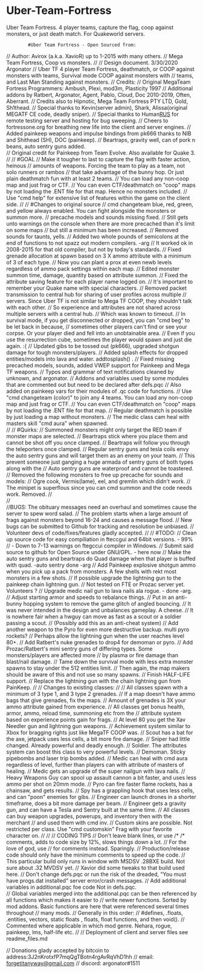# Uber-Team-Fortress
Uber Team Fortress. 4 player teams, capture the flag, coop against monsters, or just death match. For Quakeworld servers.

 			#Uber Team Fortress - Open Sourced from:
// Author: Avirox (a.k.a. XavioR) up to 1-2015 with many others.
// Mega Team Fortress, Coop vs monsters.
//
// Design document. 3/30/2020 Argonator
// Uber TF 4 player Team Fortress, deathmatch, or COOP against monsters with teams, Survival mode COOP against monsters with
// teams, and Last Man Standing against monsters.
// Credits:
// Original MegaTeam Fortress Programmers: Ambush, Plexi, mod3m, Plasticity 1997
// Additional addons by Ratbert, Argonator, Agent, Pablo, Cloud, Doc 2010-2019, Often, Aberrant.
// Credits also to Hipnotic, Mega Team Fortress PTY LTD, Gold, Sh1thead. 
// Special thanks to Kevin(server admin), Shark, Alissa(original MEGATF CE code, deadly sniper).
// Special thanks to Human[RUS](lotric) for remote testing server and hosting for bug sweeping.
// Cheers to fortressone.org for breathing new life into the client and server engines.
// Added painkeep weapons and impulse bindings from pk666 thanks to NIB and Shithead (SH), DOC (painkeep).
// Beartraps, gravity well, can of pork n beans, auto sentry guns added.  
// Original credit for Painkeep from Team Evolve. Also available for Quake 3.
//
//						#GOAL
// Make it tougher to last to capture the flag with faster action, heinous
// amounts of weapons. Forcing the team to play as a team, not solo runners or rambos
// that take advantage of the bunny hop. Or just plain deathmatch fun with at least 2 teams.
// You can load any non-coop map and just frag or CTF.
// You can even CTF/deathmatch on "coop" maps by not loading the .ENT file for that map. Hence no monsters included.
// Use "cmd help" for extensive list of features within the game on the client side.
//
//						#Changes to original source
// cmd changeteam blue, red, green, and yellow always enabled. You can fight alongside the monsters or summon more.
// precache models and sounds missing fixed. 
// Still gets unto warnings on the console when there are more precached than it's limit on some maps
// but still a minimum has been increased.
// Removed sounds for taunts, yells.
// Added two whole pounds of semicolons at the end of functions to not spazz out modern compilers. -arg
// It worked ok in 2008-2015 for that old compiler, but not by today's standards.
// Fixed grenade allocation at spawn based on 3 X ammo attribute with a minimum of 3 of each type.
// Now you can plant a prox at even newb levels regardless of ammo pack settings within each map.
// Edited monster summon time, damage, quantity based on attribute summon.
// Fixed the attribute saving feature for each player name logged on.
// It's important to remember your Quake name with special characters.
// Removed packet transmission to central hub for sharing of user profiles across multiple
// servers. Since Uber TF is not similar to Mega TF COOP, they shouldn't talk with each other.
// So experience and attributes are not shared across multiple servers with a central hub.
// Which was known to timeout.
// In survival mode, if you get disconnected or dropped, you can "cmd beg" to be let back in because,
// sometimes other players can't find or see your corpse. Or your player died and fell into an unobtainable area.
// Even if you use the resurrection cube, sometimes the player would spawn and just die again. :{
// Updated gibs to be tossed out (pk666), upgraded shotgun damage for tough monsters/players.
// Added splash effects for dropped entities/models into lava and water. addtosplash() .
// Fixed missing precached models, sounds, added VWEP support for Painkeep and Mega TF weapons.
// Typos and grammar of text notifications cleaned by unknown, and argonator.
// Addons and variables used by some modules that are commented out but need to be declared after defs.pqc
// Also added on painkeep vars for their modules of .qc code for functions.
// Use "cmd changeteam (color)" to join any 4 teams. You can load any non-coop map and just frag or CTF.
// You can even CTF/deathmatch on "coop" maps by not loading the .ENT file for that map.
// Regular deathmatch is possible by just loading a map without monsters.
// The medic class cam heal with masters skill "cmd aura" when spawned.							
// 
//					#Quirks:
//	Summoned monsters might only target the RED team if monster maps are selected.
//	Beartraps stick where you place them and cannot be shot off you once clamped.
//	Beartraps will follow you through the teleporters once clamped.
//	Regular sentry guns and tesla coils envy the auto sentry guns and will target them as an enemy on your team.
//	This prevent someone just ganging a huge armada of sentry guns of both types along with the
//	Auto sentry guns are waterproof and cannot be toastered.
//  Removed the following monsters to free up precache for sounds and models:
//  Ogre cook, Vermis(lame), eel, and gremlin which didn't work.
//	The minipet is superflous since you can cmd summon and the code needs work. Removed.
//  
//			
//BUGS:		The obituary messages need an overhaul and sometimes cause the server to spew word salad.
//			The problem starts when a large amount of frags against monsters beyond 16-24 and causes a message flood.
//			New bugs can be submitted to Github for tracking and resolution be unbiased.
//			Volunteer devs of code/fixes/features gladly accepted.
//
//					#TODO:
//	Clean up source code for easy compiliation in fteccgui and 64bit versions. - 99%
// 	- Down to 7-13 warnings on ftegccui compiler in Windows. 
//	Submit said source to github for Open Source under GNU/GPL. - here now
//	Make the auto sentry guns and beartraps do Quad damage when that player is buffed with quad. -auto sentry done -arg
//	Add Painkeep explosive shotgun ammo when you pick up a pack from monsters. A few shells with rekt most monsters in a few shots.
//	If possible upgrade the lightning gun to the painkeep chain lightning gun.
//  Not tested on FTE or Prozac server yet. Volunteers ? 
//	Upgrade medic nail gun to lava nails ala rogue. - done -arg.
//	Adjust starting armor and speeds to rebalance things.
//	Put in an anti-bunny hopping system to remove the game glitch of angled bouncing.
//  It was never intended in the design and unbalances gameplay. A cheese.
//	It is nowhere fair when a hwguy can move as fast as a scout or a soldier passing a scout.
//	(Possibly add this as an anti-cheat system)
//	Add another weapon to the Pyro for even more destructive backup. multi pyro rockets?
//  Perhaps allow the lightning gun when the user reaches level 80+.
//	Add Ratbert's nuke grenades to drop4 for demoman or pyro.
//	Add Prozac/Ratbert's mini sentry guns of differing types. Some monsters/players are affected more
//	by plasma or fire damage than blast/nail damage.
//	Tame down the survival mode with less extra monster spawns to stay under the 512 entities limit.
//	Then again, the map makers should be aware of this and not use so many spawns.
//	Finish HALF-LIFE support.
//	Replace the lightning gun with the chain lightning gun from PainKeep. 
//
//					Changes to existing classes:
//
// All classes spawn with a minimum of 3 type 1, and 3 type 2 grenades.
// If a map doesn't have ammo bags that give grenades, fix the maps.
// Amount of grenades is 3X your ammo attribute gained from experience.
// All classes get bonus health, armor, ammo, reload time, summoning etc from the 
// attribute system based on experience points gain for frags.
// At level 80 you get the Xav Needler gun and lightning gun weapons.
// Achievement system similar to Xbox for bragging rights just like MegaTF COOP was.
// Scout has a bat for the axe, jetpack uses less cells, a bit more fire damage.
// Sniper had little changed. Already powerful and deadly enough. 
// Soldier. The attributes system can boost this class to very powerful levels.
// Demoman. Sticky pipebombs and laser trip bombs added.
// Medic can heal with cmd aura regardless of level, further than players can with attribute of masters of healing.
// Medic gets an upgrade of the super nailgun with lava nails.
// Heavy Weapons Guy can spool up assault cannon a bit faster, and uses less ammo per shot on 20mm mode.
// Pyro can fire faster flame rockets, has a chainsaw, and gets results.
// Spy has a grappling hook that uses less cells, and can "poon" enemies for gibs.
// Engineer can launch drones in a shorter timeframe, does a bit more damage per beam.
// Engineer gets a gravity gun, and can have a Tesla and Sentry built at the same time.
// All classes can buy weapon upgrades, powerups, and inventory then with the merchant
// and used them with cmd inv.
// Custom skins are possible. Not restricted per class. Use "cmd customskin" Frag with your favorite character on.
//
//
//						CODING TIPS
// Don't leave blank lines, or use /* /* comments, adds to code size by 12%, slows things down a lot.
// For the love of god, use // for comments instead. Sparingly.
// Production/release code should only have the minimum comments to speed up the code.
// This particular build only runs in window with MSDSV .28BXE build. Not sure about .32 MVDSV yet.
// Xavior did some tweaks to that build used here.
// Don't change defs.pqc or run the risk of the dreaded, "You must have progs.dat installed" server error/crash messages.
// Add additional variables in additional.pqc foe  code Not in defs.pqc.  
// Global variables merged into the additional.pqc can be then referenced by all functions which makes it easier to
// write newer functions.  Sorted by mod addons. Basic functions are here that were referenced several times throughout
// many mods. 
// Generally in this order:
// #defines, .floats, .entities, vectors, static floats , floats, float functions, and then void().
// Commented where applicable in which mod genre. Nehara, rogue, painkeep, lms, half-life etc.
//
// Deployment of client and server files see readme_files.md



// Donations glady accepted by bitcoin to address:3J2nKrotxfP7mqQgTBotn4rgAvRqVhD1hh
// email: forgetitanyway@gmail.com
// discord: argonator#1511

